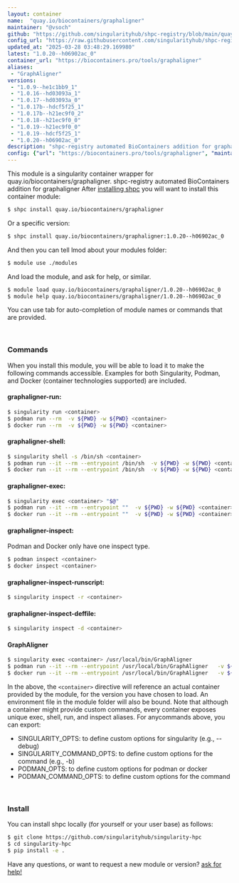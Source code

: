 ```yaml
---
layout: container
name:  "quay.io/biocontainers/graphaligner"
maintainer: "@vsoch"
github: "https://github.com/singularityhub/shpc-registry/blob/main/quay.io/biocontainers/graphaligner/container.yaml"
config_url: "https://raw.githubusercontent.com/singularityhub/shpc-registry/main/quay.io/biocontainers/graphaligner/container.yaml"
updated_at: "2025-03-28 03:48:29.169980"
latest: "1.0.20--h06902ac_0"
container_url: "https://biocontainers.pro/tools/graphaligner"
aliases:
 - "GraphAligner"
versions:
 - "1.0.9--he1c1bb9_1"
 - "1.0.16--hd03093a_1"
 - "1.0.17--hd03093a_0"
 - "1.0.17b--hdcf5f25_1"
 - "1.0.17b--h21ec9f0_2"
 - "1.0.18--h21ec9f0_0"
 - "1.0.19--h21ec9f0_0"
 - "1.0.19--hdcf5f25_1"
 - "1.0.20--h06902ac_0"
description: "shpc-registry automated BioContainers addition for graphaligner"
config: {"url": "https://biocontainers.pro/tools/graphaligner", "maintainer": "@vsoch", "description": "shpc-registry automated BioContainers addition for graphaligner", "latest": {"1.0.20--h06902ac_0": "sha256:79c319cfe1ef1025e5f31ec836ddf3faf94fef407fcdafb7df7695ea97042448"}, "tags": {"1.0.9--he1c1bb9_1": "sha256:4677d55eed9562f4dc13596ead51774a6eccf5b8ff877f562983f3daa86495ed", "1.0.16--hd03093a_1": "sha256:185a85aa0d8b1d30f92497336150734698a41d65c99ae74718b45f3764d24127", "1.0.17--hd03093a_0": "sha256:77abcaef757755bb848fcf1a0ca6dc6bd57e725375dcbb1fe3b85215ecef05fb", "1.0.17b--hdcf5f25_1": "sha256:a0a461d3a8b9c0a25838391b67b3f8d4d426b8013562c75ce27ab8af97c5b26a", "1.0.17b--h21ec9f0_2": "sha256:88b5d3047d6e7e9c0acbacc8786b99f70cd85b27722f4dfda3d7a5ddf70fd66a", "1.0.18--h21ec9f0_0": "sha256:d4be77b944ed1a0d549c2936b25c0010f6228bc00d833712979d3bd0eedfa235", "1.0.19--h21ec9f0_0": "sha256:dad4a6a62e3c103b22fa3da39f21101afff8f9ea093e06fa2e366f827bf33673", "1.0.19--hdcf5f25_1": "sha256:2a537e6ac2cf7e75eb6c9a766651c4c1c3fd85f52977e0b503369e9a9243aea2", "1.0.20--h06902ac_0": "sha256:79c319cfe1ef1025e5f31ec836ddf3faf94fef407fcdafb7df7695ea97042448"}, "docker": "quay.io/biocontainers/graphaligner", "aliases": {"GraphAligner": "/usr/local/bin/GraphAligner"}}
---
```


This module is a singularity container wrapper for quay.io/biocontainers/graphaligner.
shpc-registry automated BioContainers addition for graphaligner
After [installing shpc](#install) you will want to install this container module:


```bash
$ shpc install quay.io/biocontainers/graphaligner
```

Or a specific version:

```bash
$ shpc install quay.io/biocontainers/graphaligner:1.0.20--h06902ac_0
```

And then you can tell lmod about your modules folder:

```bash
$ module use ./modules
```

And load the module, and ask for help, or similar.

```bash
$ module load quay.io/biocontainers/graphaligner/1.0.20--h06902ac_0
$ module help quay.io/biocontainers/graphaligner/1.0.20--h06902ac_0
```

You can use tab for auto-completion of module names or commands that are provided.

<br>

### Commands

When you install this module, you will be able to load it to make the following commands accessible.
Examples for both Singularity, Podman, and Docker (container technologies supported) are included.

#### graphaligner-run:

```bash
$ singularity run <container>
$ podman run --rm  -v ${PWD} -w ${PWD} <container>
$ docker run --rm  -v ${PWD} -w ${PWD} <container>
```

#### graphaligner-shell:

```bash
$ singularity shell -s /bin/sh <container>
$ podman run --it --rm --entrypoint /bin/sh  -v ${PWD} -w ${PWD} <container>
$ docker run --it --rm --entrypoint /bin/sh  -v ${PWD} -w ${PWD} <container>
```

#### graphaligner-exec:

```bash
$ singularity exec <container> "$@"
$ podman run --it --rm --entrypoint ""  -v ${PWD} -w ${PWD} <container> "$@"
$ docker run --it --rm --entrypoint ""  -v ${PWD} -w ${PWD} <container> "$@"
```

#### graphaligner-inspect:

Podman and Docker only have one inspect type.

```bash
$ podman inspect <container>
$ docker inspect <container>
```

#### graphaligner-inspect-runscript:

```bash
$ singularity inspect -r <container>
```

#### graphaligner-inspect-deffile:

```bash
$ singularity inspect -d <container>
```


#### GraphAligner

```bash
$ singularity exec <container> /usr/local/bin/GraphAligner
$ podman run --it --rm --entrypoint /usr/local/bin/GraphAligner   -v ${PWD} -w ${PWD} <container> -c " $@"
$ docker run --it --rm --entrypoint /usr/local/bin/GraphAligner   -v ${PWD} -w ${PWD} <container> -c " $@"
```



In the above, the `<container>` directive will reference an actual container provided
by the module, for the version you have chosen to load. An environment file in the
module folder will also be bound. Note that although a container
might provide custom commands, every container exposes unique exec, shell, run, and
inspect aliases. For anycommands above, you can export:

 - SINGULARITY_OPTS: to define custom options for singularity (e.g., --debug)
 - SINGULARITY_COMMAND_OPTS: to define custom options for the command (e.g., -b)
 - PODMAN_OPTS: to define custom options for podman or docker
 - PODMAN_COMMAND_OPTS: to define custom options for the command

<br>

### Install

You can install shpc locally (for yourself or your user base) as follows:

```bash
$ git clone https://github.com/singularityhub/singularity-hpc
$ cd singularity-hpc
$ pip install -e .
```

Have any questions, or want to request a new module or version? [ask for help!](https://github.com/singularityhub/singularity-hpc/issues)